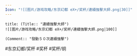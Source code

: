 ```yaml
---
Icon: "![[图片/游戏攻略/东京幻都 eX+/奖杯/連續強擊大師.png|30]]"
---
```

```ad-common-bronze-trophy
title: (Title:: "連續強擊大師")
![[图片/游戏攻略/东京幻都 eX+/奖杯/連續強擊大師.png|100]]

(Comment:: "發動５０次連續強擊")
```

#东京幻都/奖杯 #奖杯 #奖杯/铜
